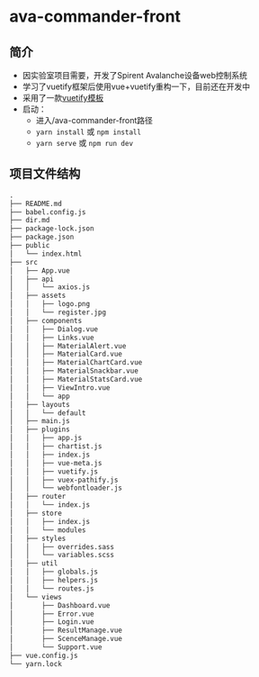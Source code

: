 # ava-commander-front

## 简介
- 因实验室项目需要，开发了Spirent Avalanche设备web控制系统
- 学习了vuetify框架后使用vue+vuetify重构一下，目前还在开发中
- 采用了一款[vuetify模板](https://store.vuetifyjs.com/products/vuetify-material-dashboard-free)
- 启动：
  - 进入/ava-commander-front路径
  - `yarn install` 或 `npm install`
  - `yarn serve` 或 `npm run dev`

## 项目文件结构
```txt
.
├── README.md
├── babel.config.js
├── dir.md
├── package-lock.json
├── package.json
├── public
│   └── index.html
├── src
│   ├── App.vue
│   ├── api
│   │   └── axios.js
│   ├── assets
│   │   ├── logo.png
│   │   └── register.jpg
│   ├── components
│   │   ├── Dialog.vue
│   │   ├── Links.vue
│   │   ├── MaterialAlert.vue
│   │   ├── MaterialCard.vue
│   │   ├── MaterialChartCard.vue
│   │   ├── MaterialSnackbar.vue
│   │   ├── MaterialStatsCard.vue
│   │   ├── ViewIntro.vue
│   │   └── app
│   ├── layouts
│   │   └── default
│   ├── main.js
│   ├── plugins
│   │   ├── app.js
│   │   ├── chartist.js
│   │   ├── index.js
│   │   ├── vue-meta.js
│   │   ├── vuetify.js
│   │   ├── vuex-pathify.js
│   │   └── webfontloader.js
│   ├── router
│   │   └── index.js
│   ├── store
│   │   ├── index.js
│   │   └── modules
│   ├── styles
│   │   ├── overrides.sass
│   │   └── variables.scss
│   ├── util
│   │   ├── globals.js
│   │   ├── helpers.js
│   │   └── routes.js
│   └── views
│       ├── Dashboard.vue
│       ├── Error.vue
│       ├── Login.vue
│       ├── ResultManage.vue
│       ├── ScenceManage.vue
│       └── Support.vue
├── vue.config.js
└── yarn.lock


